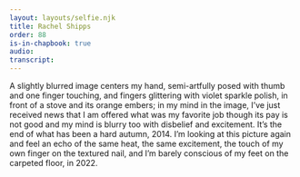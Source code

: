 ```yaml
---
layout: layouts/selfie.njk
title: Rachel Shipps
order: 88
is-in-chapbook: true
audio:
transcript:
---
```


A slightly blurred image centers my hand, semi-artfully posed with thumb and one finger touching, and fingers glittering with violet sparkle polish, in front of a stove and its orange embers; in my mind in the image, I’ve just received news that I am offered what was my favorite job though its pay is not good and my mind is blurry too with disbelief and excitement. It’s the end of what has been a hard autumn, 2014. I’m looking at this picture again and feel an echo of the same heat, the same excitement, the touch of my own finger on the textured nail, and I’m barely conscious of my feet on the carpeted floor, in 2022.
